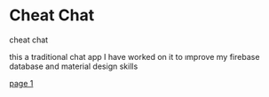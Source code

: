 # Cheat Chat
cheat chat

this a traditional chat app I have worked on it to ımprove my firebase database  and material design skills

[page 1](https://github.com/bilalceng/Messanger/blob/master/new%20messages%20page.png)
